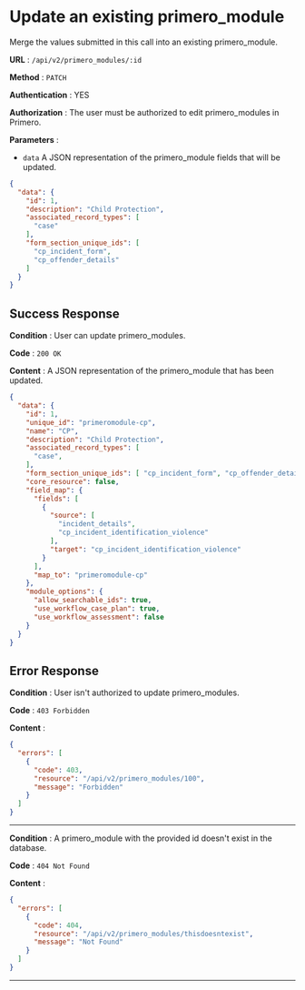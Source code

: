 # Update an existing primero_module

Merge the values submitted in this call into an existing primero_module.

**URL** : `/api/v2/primero_modules/:id`

**Method** : `PATCH`

**Authentication** : YES

**Authorization** : The user must be authorized to edit primero_modules in Primero.

**Parameters** :

* `data` A JSON representation of the primero_module fields that will be updated.

```json
{
  "data": {
    "id": 1,
    "description": "Child Protection",
    "associated_record_types": [
      "case"
    ],
    "form_section_unique_ids": [
      "cp_incident_form",
      "cp_offender_details"
    ]
  }
}
```

## Success Response

**Condition** : User can update primero_modules.

**Code** : `200 OK`

**Content** : A JSON representation of the primero_module that has been updated.

```json
{
  "data": {
    "id": 1,
    "unique_id": "primeromodule-cp",
    "name": "CP",
    "description": "Child Protection",
    "associated_record_types": [
      "case",
    ],
    "form_section_unique_ids": [ "cp_incident_form", "cp_offender_details" ],
    "core_resource": false,
    "field_map": {
      "fields": [
        {
          "source": [
            "incident_details",
            "cp_incident_identification_violence"
          ],
          "target": "cp_incident_identification_violence"
        }
      ],
      "map_to": "primeromodule-cp"
    },
    "module_options": {
      "allow_searchable_ids": true,
      "use_workflow_case_plan": true,
      "use_workflow_assessment": false
    }
  }
}
```

## Error Response

**Condition** : User isn't authorized to update primero_modules.

**Code** : `403 Forbidden`

**Content** :

```json
{
  "errors": [
    {
      "code": 403,
      "resource": "/api/v2/primero_modules/100",
      "message": "Forbidden"
    }
  ]
}
```

---

**Condition** : A primero_module with the provided id doesn't exist in the database.

**Code** : `404 Not Found`

**Content** :

```json
{
  "errors": [
    {
      "code": 404,
      "resource": "/api/v2/primero_modules/thisdoesntexist",
      "message": "Not Found"
    }
  ]
}
```

---